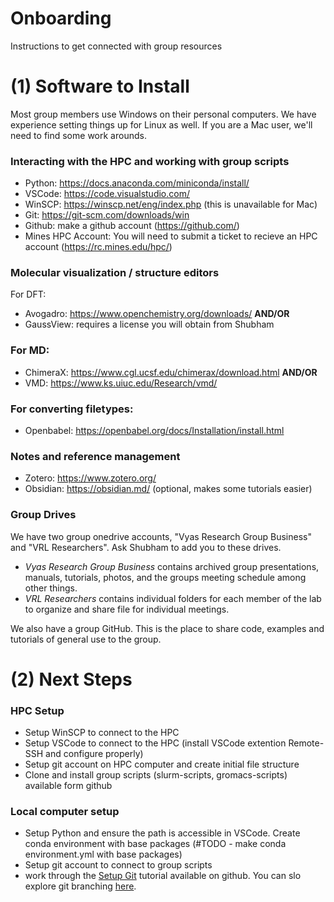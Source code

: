 # Onboarding
Instructions to get connected with group resources  

# (1) Software to Install  
Most group members use Windows on their personal computers. We have experience setting things up for Linux as well. If you are a Mac user, we'll need to find some work arounds.

### Interacting with the HPC and working with group scripts
- Python: https://docs.anaconda.com/miniconda/install/
- VSCode: https://code.visualstudio.com/
- WinSCP: https://winscp.net/eng/index.php (this is unavailable for Mac)
- Git: https://git-scm.com/downloads/win
- Github: make a github account (https://github.com/)
- Mines HPC Account: You will need to submit a ticket to recieve an HPC account (https://rc.mines.edu/hpc/)
  
### Molecular visualization / structure editors 
For DFT:  
- Avogadro: https://www.openchemistry.org/downloads/ **AND/OR**
- GaussView: requires a license you will obtain from Shubham

### For MD:  
- ChimeraX: https://www.cgl.ucsf.edu/chimerax/download.html **AND/OR**
- VMD: https://www.ks.uiuc.edu/Research/vmd/

### For converting filetypes:
- Openbabel: https://openbabel.org/docs/Installation/install.html

### Notes and reference management 
- Zotero: https://www.zotero.org/
- Obsidian: https://obsidian.md/ (optional, makes some tutorials easier)

### Group Drives 
We have two group onedrive accounts, "Vyas Research Group Business" and "VRL Researchers". Ask Shubham to add you to these drives.  
- *Vyas Research Group Business* contains archived group presentations, manuals, tutorials, photos, and the groups meeting schedule among other things.
- *VRL Researchers* contains individual folders for each member of the lab to organize and share file for individual meetings.
  
We also have a group GitHub. This is the place to share code, examples and tutorials of general use to the group.

# (2) Next Steps
### HPC Setup
- Setup WinSCP to connect to the HPC
- Setup VSCode to connect to the HPC (install VSCode extention Remote-SSH and configure properly)
- Setup git account on HPC computer and create initial file structure
- Clone and install group scripts (slurm-scripts, gromacs-scripts) available form github
### Local computer setup
- Setup Python and ensure the path is accessible in VSCode. Create conda environment with base packages (#TODO - make conda environment.yml with base packages)
- Setup git account to connect to group scripts
- work through the [Setup Git](https://github.com/vyas-research-group/Setup_Git) tutorial available on github. You can slo explore git branching [here](https://learngitbranching.js.org/?locale=en_US).

